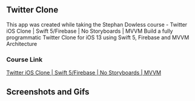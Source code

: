 ##  Twitter Clone

This app was created while taking the Stephan Dowless course -
Twitter iOS Clone | Swift 5/Firebase | No Storyboards | MVVM
Build a fully programmatic Twitter Clone for iOS 13 using Swift 5, Firebase and MVVM Architecture

### Course Link
[Twitter iOS Clone | Swift 5/Firebase | No Storyboards | MVVM](https://www.udemy.com/course/twitter-ios-clone-swift/)

## Screenshots and Gifs


